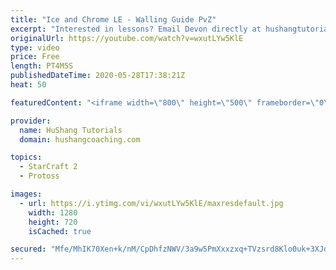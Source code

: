 ```yaml
---
title: "Ice and Chrome LE - Walling Guide PvZ"
excerpt: "Interested in lessons? Email Devon directly at hushangtutorials@outlook.com ------------------------------------------------------------------------------------------------------- Want to support HuShang Tutorials directly? Patreon is a website where you can contribute a monthly donation that will help"
originalUrl: https://youtube.com/watch?v=wxutLYw5KlE
type: video
price: Free
length: PT4M5S
publishedDateTime: 2020-05-28T17:38:21Z
heat: 50

featuredContent: "<iframe width=\"800\" height=\"500\" frameborder=\"0\" src=\"https://www.youtube.com/embed/wxutLYw5KlE\" allow=\"accelerometer; autoplay; encrypted-media; gyroscope; picture-in-picture\" allowfullscreen></iframe>"

provider:
  name: HuShang Tutorials
  domain: hushangcoaching.com

topics:
  - StarCraft 2
  - Protoss

images:
  - url: https://i.ytimg.com/vi/wxutLYw5KlE/maxresdefault.jpg
    width: 1280
    height: 720
    isCached: true

secured: "Mfe/MhIK70Xen+k/nM/CpDhfzNWV/3a9w5PmXxxzxq+TVzsrd8Klo0uk+3XJdsglRruT1QfsIv+lOMF3WYuPfHSsd5GxG2OTW6xVpe4q3km+wg/COEHTK0oParlpL+PO3MyySt2fA3uUc40fdNmgQspKIeCoF8x0nB7/vs6WDid7D0jQRDXxHauuKvGdSLCsYz6flyOk0bNajnkjALijhUUaY1DMeBr8zvkdCyETY67vjviT3TZHM0PCUHHJ9Nb+MUArY9M7lknsaPw8n0kOGt2pw5Mltq6JSySqNnP+57I9AM7QJ7v1zEPnqUp4IFV4qdJYDMHfHWZDmEP+Cvh+Qk9dfbzOQiAvDKa3JO/Rl0W1rKRynTi+3p4a60hak0yoh0PUGa9ceyWU5vVyDo5eEN7m4G5ZC2bR90+ZAjuW5Fo=;TowR5/7zhGQmOkOBhTwUVQ=="
---
```


